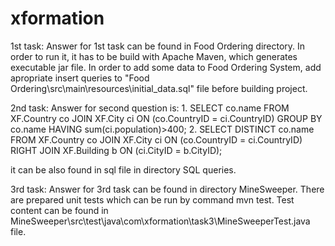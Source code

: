 # xformation

1st task:
Answer for 1st task can be found in Food Ordering directory.
In order to run it, it has to be build with Apache Maven, which generates executable jar file.
In order to add some data to Food Ordering System, add apropriate insert queries to "Food Ordering\src\main\resources\initial_data.sql" file before building project.

2nd task:
Answer for second question is:
	1. SELECT co.name FROM XF.Country co JOIN XF.City ci ON (co.CountryID = ci.CountryID) GROUP BY co.name HAVING sum(ci.population)>400; 
	2. SELECT DISTINCT co.name FROM XF.Country co JOIN XF.City ci ON (co.CountryID = ci.CountryID) RIGHT JOIN XF.Building b ON (ci.CityID = b.CityID);

it can be also found in sql file in directory SQL queries.

3rd task:
Answer for 3rd task can be found in directory MineSweeper.
There are prepared unit tests which can be run by command mvn test. Test content can be found in MineSweeper\src\test\java\com\xformation\task3\MineSweeperTest.java file.
